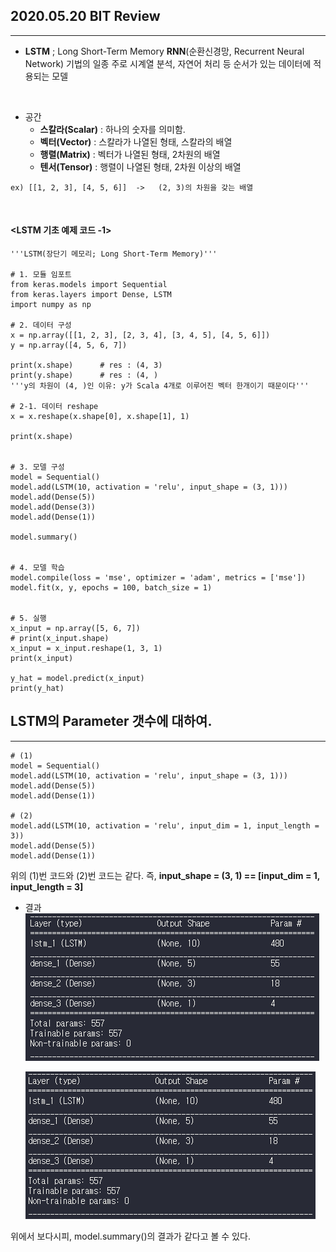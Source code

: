 ## 2020.05.20 BIT Review
---

- **LSTM** ; Long Short-Term Memory
**RNN**(순환신경망, Recurrent Neural Network) 기법의 일종
주로 시계열 분석, 자연어 처리 등 순서가 있는 데이터에 적용되는 모델
<br/>

- 공간
  - **스칼라(Scalar)** : 하나의 숫자를 의미함.
  - **벡터(Vector)** : 스칼라가 나열된 형태, 스칼라의 배열
  - **행렬(Matrix)** : 벡터가 나열된 형태, 2차원의 배열
  - **텐서(Tensor)** : 행렬이 나열된 형태, 2차원 이상의 배열
```
ex) [[1, 2, 3], [4, 5, 6]]  ->   (2, 3)의 차원을 갖는 배열
```
<br/>


#### <LSTM 기초 예제 코드 -1>
```
'''LSTM(장단기 메모리; Long Short-Term Memory)'''

# 1. 모듈 임포트
from keras.models import Sequential
from keras.layers import Dense, LSTM
import numpy as np

# 2. 데이터 구성
x = np.array([[1, 2, 3], [2, 3, 4], [3, 4, 5], [4, 5, 6]])
y = np.array([4, 5, 6, 7])

print(x.shape)      # res : (4, 3)
print(y.shape)      # res : (4, )
'''y의 차원이 (4, )인 이유: y가 Scala 4개로 이루어진 벡터 한개이기 때문이다'''

# 2-1. 데이터 reshape
x = x.reshape(x.shape[0], x.shape[1], 1)

print(x.shape)


# 3. 모델 구성
model = Sequential()
model.add(LSTM(10, activation = 'relu', input_shape = (3, 1)))
model.add(Dense(5))
model.add(Dense(3))
model.add(Dense(1))

model.summary()


# 4. 모델 학습
model.compile(loss = 'mse', optimizer = 'adam', metrics = ['mse'])
model.fit(x, y, epochs = 100, batch_size = 1)


# 5. 실행
x_input = np.array([5, 6, 7])
# print(x_input.shape)
x_input = x_input.reshape(1, 3, 1)
print(x_input)

y_hat = model.predict(x_input)
print(y_hat)
```


## LSTM의 Parameter 갯수에 대하여.
---

```
# (1)
model = Sequential()
model.add(LSTM(10, activation = 'relu', input_shape = (3, 1)))
model.add(Dense(5))
model.add(Dense(1))

# (2)
model.add(LSTM(10, activation = 'relu', input_dim = 1, input_length = 3))
model.add(Dense(5))
model.add(Dense(1))
```

위의 (1)번 코드와 (2)번 코드는 같다.
즉, **input_shape = (3, 1) == [input_dim = 1, input_length = 3]**

- 결과
![model.add(LSTM(10, activation = 'relu', input_shape = (3, 1)))의 결과](https://github.com/seonukim/Study/blob/master/keras/input_shape_res.png)

  ![model.add(LSTM(10, activation = 'relu', input_dim = 1, input_length = 3))](https://github.com/seonukim/Study/blob/master/keras/input_dim_length_res.png)


위에서 보다시피, model.summary()의 결과가 같다고 볼 수 있다.








